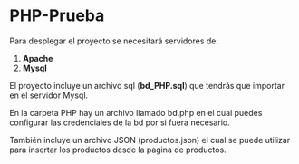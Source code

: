 # PHP-Prueba

Para desplegar el proyecto se necesitará servidores de:
1. **Apache**
2. **Mysql**

El proyecto incluye un archivo sql (**bd_PHP.sql**) que tendrás que importar en el servidor Mysql. 

En la carpeta PHP hay un archivo llamado bd.php en el cual puedes configurar las credenciales de la bd por si fuera necesario.

También incluye un archivo JSON (productos.json) el cual se puede utilizar para insertar los productos desde la pagina de productos.
